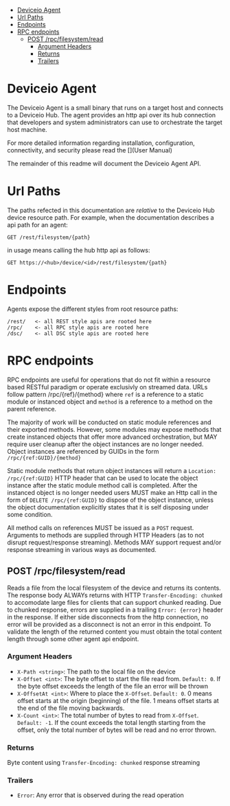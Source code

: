 <!-- TOC -->

- [Deviceio Agent](#deviceio-agent)
- [Url Paths](#url-paths)
- [Endpoints](#endpoints)
- [RPC endpoints](#rpc-endpoints)
    - [POST /rpc/filesystem/read](#post-rpcfilesystemread)
        - [Argument Headers](#argument-headers)
        - [Returns](#returns)
        - [Trailers](#trailers)

<!-- /TOC -->

# Deviceio Agent

The Deviceio Agent is a small binary that runs on a target host and connects to a Deviceio Hub. The agent provides an http api over its hub connection that developers and system administrators can use to orchestrate the target host machine.

For more detailed information regarding installation, configuration, connectivity, and security please read the [](User Manual)

The remainder of this readme will document the Deviceio Agent API.

# Url Paths

The paths refected in this documentation are *relative* to the Deviceio Hub device resource path. For example, when the documentation describes a api path for an agent:

```
GET /rest/filesystem/{path}
```

in usage means calling the hub http api as follows:

```
GET https://<hub>/device/<id>/rest/filesystem/{path}
```

# Endpoints

Agents expose the different styles from root resource paths:

```
/rest/   <- all REST style apis are rooted here
/rpc/    <- all RPC style apis are rooted here
/dsc/    <- all DSC style apis are rooted here
```

# RPC endpoints

RPC endpoints are useful for operations that do not fit within a resource based RESTful paradigm or operate exclusivly on streamed data. URLs follow pattern /rpc/{ref}/{method} where `ref` is a reference to a static module or instanced object and `method` is a reference to a method on the parent reference. 

The majority of work will be conducted on static module references and their exported methods. However, some modules may expose methods that create instanced objects that offer more advanced orchestration, but MAY require user cleanup after the object instances are no longer needed. Object instances are referenced by GUIDs in the form `/rpc/{ref:GUID}/{method}` 

Static module methods that return object instances will return a `Location: /rpc/{ref:GUID}` HTTP header that can be used to locate the object instance after the static module method call is completed. After the instanced object is no longer needed users MUST make an Http call in the form of `DELETE /rpc/{ref:GUID}` to dispose of the object instance, unless the object documentation explicitly states that it is self disposing under some condition.

All method calls on references MUST be issued as a `POST` request. Arguments to methods are supplied through HTTP Headers (as to not disrupt request/response streaming). Methods MAY support request and/or response streaming in various ways as documented.

## POST /rpc/filesystem/read

Reads a file from the local filesystem of the device and returns its contents. The response body ALWAYs returns with HTTP `Transfer-Encoding: chunked` to accomodate large files for clients that can support chunked reading. Due to chunked response, errors are supplied in a trailing `Error: {error}` header in the response. If either side disconnects from the http connection, no error will be provided as a disconnect is not an error in this endpoint. To validate the length of the returned content you must obtain the total content length through some other agent api endpoint.

### Argument Headers

* `X-Path <string>`: The path to the local file on the device
* `X-Offset <int>`: The byte offset to start the file read from. `Default: 0`. If the byte offset exceeds the length of the file an error will be thrown
* `X-OffsetAt <int>`: Where to place the `X-Offset`. `Default: 0`. 0 means offset starts at the origin (beginning) of the file. 1 means offset starts at the end of the file moving backwards.
* `X-Count <int>`: The total number of bytes to read from `X-Offset`. `Default: -1`. If the count exceeds the total length starting from the offset, only the total number of bytes will be read and no error thrown. 

### Returns

Byte content using `Transfer-Encoding: chunked` response streaming 

### Trailers

* `Error`: Any error that is observed during the read operation